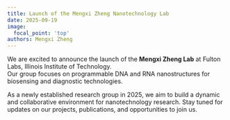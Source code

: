 ```yaml
---
title: Launch of the Mengxi Zheng Nanotechnology Lab
date: 2025-09-19
image:
  focal_point: 'top'
authors: Mengxi Zheng
---
```


We are excited to announce the launch of the **Mengxi Zheng Lab** at Fulton Labs, Illinois Institute of Technology.  
Our group focuses on programmable DNA and RNA nanostructures for biosensing and diagnostic technologies.  

<!--more-->

As a newly established research group in 2025, we aim to build a dynamic and collaborative environment for nanotechnology research. Stay tuned for updates on our projects, publications, and opportunities to join us.
